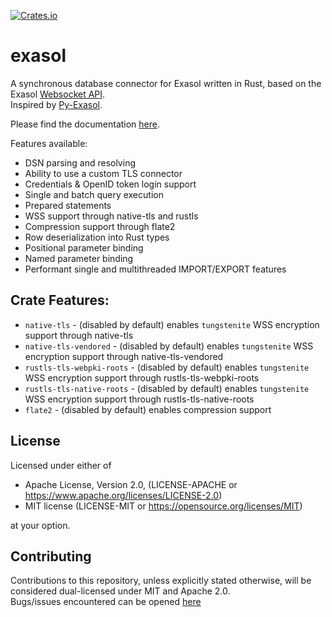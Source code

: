 [![Crates.io](https://img.shields.io/crates/v/exasol.svg)](https://crates.io/crates/exasol)

# exasol
A synchronous database connector for Exasol written in Rust, based on the Exasol [Websocket API](https://github.com/exasol/websocket-api).  
Inspired by [Py-Exasol](https://github.com/exasol/pyexasol).

Please find the documentation [here](https://docs.rs/exasol/latest/exasol/).

Features available:
 - DSN parsing and resolving
 - Ability to use a custom TLS connector
 - Credentials & OpenID token login support
 - Single and batch query execution
 - Prepared statements
 - WSS support through native-tls and rustls
 - Compression support through flate2
 - Row deserialization into Rust types
 - Positional parameter binding
 - Named parameter binding
 - Performant single and multithreaded IMPORT/EXPORT features


## Crate Features:
* `native-tls` - (disabled by default) enables `tungstenite` WSS encryption support through native-tls
* `native-tls-vendored` - (disabled by default) enables `tungstenite` WSS encryption support through native-tls-vendored
* `rustls-tls-webpki-roots` - (disabled by default) enables `tungstenite` WSS encryption support through rustls-tls-webpki-roots
* `rustls-tls-native-roots` - (disabled by default) enables `tungstenite` WSS encryption support through rustls-tls-native-roots
* `flate2` - (disabled by default) enables compression support


## License
Licensed under either of

* Apache License, Version 2.0, (LICENSE-APACHE or https://www.apache.org/licenses/LICENSE-2.0)
* MIT license (LICENSE-MIT or https://opensource.org/licenses/MIT)

at your option.

## Contributing
Contributions to this repository, unless explicitly stated otherwise, will be considered dual-licensed under MIT and Apache 2.0.  
Bugs/issues encountered can be opened [here](https://github.com/bobozaur/rust-exasol/issues)